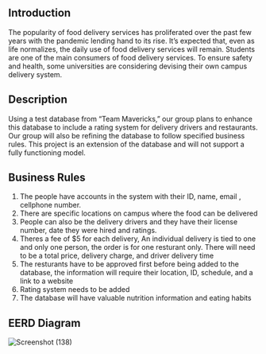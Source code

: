 ## <b>Introduction</b>

The popularity of food delivery services has proliferated over the past few years with the pandemic lending hand to its rise. It’s expected that, even as life normalizes, the daily use of food delivery services will remain. Students are one of the main consumers of food delivery services. To ensure safety and health, some universities are considering devising their own campus delivery system.

## <b>Description</b>

Using a test database from “Team Mavericks,” our group plans to enhance this database to include a rating system for delivery drivers and restaurants. Our group will also be refining the database to follow specified business rules. This project is an extension of the database and will not support a fully functioning model.

## <b>Business Rules</b>

1. The people have accounts in the system with their ID, name, email , cellphone number. 
2. There are specific locations on campus where the food can be delivered
3. People can also be the delivery drivers and they have their license number, date they were hired and ratings.
4. Theres a fee of $5 for each delivery,  An individual delivery is tied to one and only one person, the order is for one resturant only. There will need to be a total price, delivery charge, and driver delivery time
5. The resturants have to be approved first before being added to the database, the information will require their location, ID, schedule, and a link to a website
6. Rating system needs to be added
7. The database will have valuable nutrition information and eating habits


## <b>EERD Diagram</b>

![Screenshot (138)](https://user-images.githubusercontent.com/81653751/113455513-d292ff00-93d8-11eb-99bd-5b4caffe302d.png)
